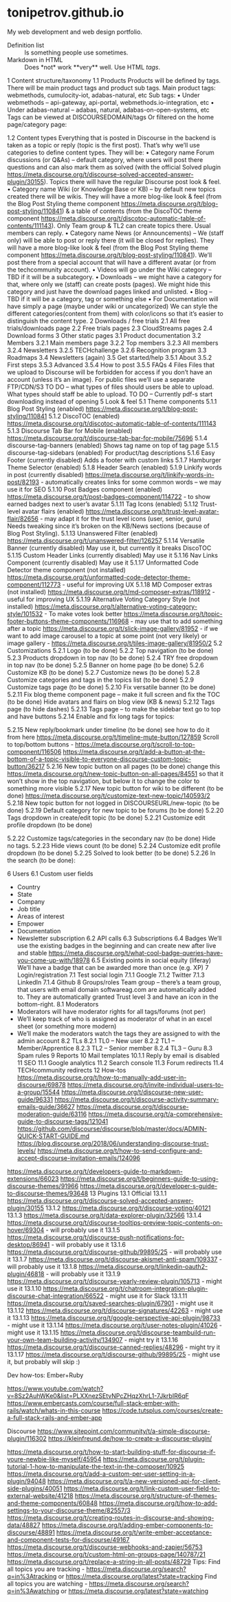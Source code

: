 # tonipetrov.github.io
My web development and web design portfolio.

<dl>
  <dt>Definition list</dt>
  <dd>Is something people use sometimes.</dd>

  <dt>Markdown in HTML</dt>
  <dd>Does *not* work **very** well. Use HTML <em>tags</em>.</dd>
</dl>



1	Content structure/taxonomy
1.1	Products
Products will be defined by tags. There will be main product tags and product sub tags.
Main product tags: webmethods, cumulocity-iot, adabas-natural, etc
Sub tags: 
•	Under webmethods – api-gateway, api-portal, webmethods.io-integration, etc
•	Under adabas-natural – adabas, natural, adabas-on-open-systems, etc
Tags can be viewed at DISCOURSEDOMAIN/tags
Or filtered on the home page/category page:
 
1.2	Content types
Everything that is posted in Discourse in the backend is taken as a topic or reply (topic is the first post). That’s why we’ll use categories to define content types. They will be:
•	Category name Forum discussions (or Q&As) – default category, where users will post there questions and can also mark them as solved (with the official Solved plugin https://meta.discourse.org/t/discourse-solved-accepted-answer-plugin/30155). Topics there will have the regular Discourse post look & feel.
•	Category name Wiki (or Knowledge Base or KB) – by default new topics created there will be wikis. They will have a more blog-like look & feel (from the Blog Post Styling theme component https://meta.discourse.org/t/blog-post-styling/110841) & a table of contents (from the DiscoTOC theme component https://meta.discourse.org/t/discotoc-automatic-table-of-contents/111143). Only Team group & TL2 can create topics there. Usual members can reply.
•	Category name News (or Announcements) – We (staff only) will be able to post or reply there (it will be closed for replies). They will have a more blog-like look & feel (from the Blog Post Styling theme component https://meta.discourse.org/t/blog-post-styling/110841). We’ll post there from a special account that will have a different avatar (or from the techcommunity account).
•	Videos will go under the Wiki category – TBD if it will be a subcategory. 
•	Downloads – we might have a category for that, where only we (staff) can create posts (pages). We might hide this category and just have the download pages linked and unlisted.
•	Blog – TBD if it will be a category, tag or something else
•	For Documentation will have simply a page (maybe under wiki or uncategorized)
We can style the different categories(content from them) with color/icons so that it’s easier to distinguish the content type. 
2	Downloads / free trials
2.1	All free trials/downloads page
2.2	Free trials pages
2.3	CloudStreams pages
2.4	Download forms
3	Other static pages
3.1	Product documentation
3.2	Members 
3.2.1	Main members page
3.2.2	Top members
3.2.3	All members
3.2.4	Newsletters
3.2.5	TECHchallenge
3.2.6	Recognition program
3.3	Roadmaps
3.4	Newsletters (again)
3.5	Get started/help
3.5.1	About
3.5.2	First steps
3.5.3	Advanced
3.5.4	How to post
3.5.5	FAQs
4	Files
Files that we upload to Discourse will be forbidden for access if you don’t have an account (unless it’s an image).
For public files we’ll use a separate FTP/CDN/S3
TO DO – what types of files should users be able to upload. What types should staff be able to upload.
TO DO – Currently pdf-s start downloading instead of opening
5	Look & feel
5.1	Theme components
5.1.1	Blog Post Styling (enabled)
https://meta.discourse.org/t/blog-post-styling/110841
5.1.2	DiscoTOC (enabled)
https://meta.discourse.org/t/discotoc-automatic-table-of-contents/111143
5.1.3	Discourse Tab Bar for Mobile (enabled)
https://meta.discourse.org/t/discourse-tab-bar-for-mobile/75696 
5.1.4	discourse-tag-banners (enabled)
Shows tag name on top of tag page
5.1.5	discourse-tag-sidebars (enabled)
For product/tag descriptions
5.1.6	Easy Footer (currently disabled)
Adds a footer with custom links
5.1.7	Hamburger Theme Selector (enabled)
5.1.8	Header Search (enabled)
5.1.9	Linkify words in post  (currently disabled)
https://meta.discourse.org/t/linkify-words-in-post/82193 - automatically creates links for some common words – we may use it for SEO
5.1.10	Post Badges component (enabled)
https://meta.discourse.org/t/post-badges-component/114722 - to show earned badges next to user’s avatar
5.1.11	Tag Icons (enabled)
5.1.12	Trust-level avatar flairs (enabled)
https://meta.discourse.org/t/trust-level-avatar-flair/82656 - may adapt it for the trust level icons (user, senior, guru)  
Needs tweaking since it’s broken on the KB/News sections (because of Blog Post Styling).
5.1.13	Unanswered Filter (enabled)
https://meta.discourse.org/t/unanswered-filter/126257 
5.1.14	Versatile Banner (currently disabled)
May use it, but currently it breaks DiscoTOC
5.1.15	 Custom Header Links (currently disabled)
May use it
5.1.16	 Nav Links Component (currently disabled)
May use it
5.1.17	Unformatted Code Detector theme component (not installed)
https://meta.discourse.org/t/unformatted-code-detector-theme-component/112773 - useful for improving UX
5.1.18	MD Composer extras (not installed)
https://meta.discourse.org/t/md-composer-extras/118912 - useful for improving UX
5.1.19	Alternative Voting Category Style (not installed)
https://meta.discourse.org/t/alternative-voting-category-style/101532 - To make votes look better 
https://meta.discourse.org/t/topic-footer-buttons-theme-components/116968 - may use that to add something after a topic
https://meta.discourse.org/t/slick-image-gallery/81952 - if we want to add image carousel to a topic at some point (not very likely) or image gallery - https://meta.discourse.org/t/tiles-image-gallery/81950/2 
5.2	Customizations
5.2.1	Logo (to be done)
5.2.2	Top navigation (to be done)
5.2.3	Products dropdown in top nav (to be done)
5.2.4	TRY free dropdown in top nav (to be done)
5.2.5	Banner on home page (to be done)
5.2.6	Customize KB (to be done)
5.2.7	Customize news (to be done)
5.2.8	Customize categories and tags in the topics list (to be done)
5.2.9	Customize tags page (to be done)
5.2.10	Fix versatile banner (to be done)
5.2.11	Fix blog theme component page – make it full screen and fix the TOC (to be done)
Hide avatars and flairs on blog view (KB & news)
5.2.12	Tags page (to hide dashes)
5.2.13	Tags page – to make the sidebar text go to top and have buttons
5.2.14	Enable and fix long tags for topics:
 
 
5.2.15	New reply/bookmark under timeline (to be done)
see how to do it from here https://meta.discourse.org/t/timeline-mute-button/127859 
Scroll to top/bottom buttons - https://meta.discourse.org/t/scroll-to-top-component/116506 
https://meta.discourse.org/t/add-a-button-at-the-bottom-of-a-topic-visible-to-everyone-discourse-custom-topic-button/36217 
5.2.16	New topic button on all pages (to be done)
change this https://meta.discourse.org/t/new-topic-button-on-all-pages/84551 so that it won’t show in the top navigation, but below it
to change the color to something more visible
5.2.17	New topic button for wiki to be different (to be done)
https://meta.discourse.org/t/customize-text-new-topic/140593/2 
5.2.18	New topic button for not logged in DISCOURSEURL/new-topic (to be done)
5.2.19	Default category for new topic to be forums (to be done)
5.2.20	Tags dropdown in create/edit topic (to be done)
5.2.21	Customize edit profile dropdown (to be done)
 
5.2.22	Customize tags/categories in the secondary nav (to be done)
Hide no tags.
5.2.23	Hide views count (to be done)
5.2.24	Customize edit profile dropdown (to be done)
5.2.25	Solved to look better (to be done)
5.2.26	In the search (to be done):
 

6	Users
6.1	Custom user fields
-	Country
-	State
-	Company
-	Job title
-	Areas of interest
-	Empower
-	Documentation
-	Newsletter subscription
6.2	API calls
6.3	Subscriptions
6.4	Badges
We’ll use the existing badges in the beginning and can create new after live and stable
https://meta.discourse.org/t/what-cool-badge-queries-have-you-come-up-with/18978 
6.5	Existing points in social equity (liferay)
We’ll have a badge that can be awarded more than once (e.g. XP) 
7	Login/registration
7.1	Test social login
7.1.1	Google
7.1.2	Twitter
7.1.3	LinkedIn
7.1.4	Github
8	Groups/roles
Team group – there’s a team group, that users with email domain softwareag.com are automatically added to. They are automatically granted Trust level 3 and have an icon in the bottom-right.
8.1	Moderators
-	Moderators will have moderator rights for all tags/forums (not per)
-	We’ll keep track of who is assigned as moderator of what in an excel sheet  (or something more modern)
-	We’ll make the moderators watch the tags they are assigned to with the admin account
8.2	TLs
8.2.1	TL0 – New user
8.2.2	TL1 – Member/Apprentice
8.2.3	TL2 – Senior member
8.2.4	TL3 – Guru 
8.3	Spam rules
9	Reports
10	Mail templates
10.1.1	Reply by email is disabled
11	SEO
11.1	Google analytics
11.2	Search console
11.3	Forum redirects
11.4	TECHcommunity redirects
12	How-tos
https://meta.discourse.org/t/how-to-manually-add-user-in-discourse/69878
https://meta.discourse.org/t/invite-individual-users-to-a-group/15544
https://meta.discourse.org/t/discourse-new-user-guide/96331
https://meta.discourse.org/t/discourse-activity-summary-emails-guide/36627
https://meta.discourse.org/t/discourse-moderation-guide/63116
https://meta.discourse.org/t/a-comprehensive-guide-to-discourse-tags/121041
https://github.com/discourse/discourse/blob/master/docs/ADMIN-QUICK-START-GUIDE.md
https://blog.discourse.org/2018/06/understanding-discourse-trust-levels/ 
https://meta.discourse.org/t/how-to-send-configure-and-accept-discourse-invitation-emails/124096

https://meta.discourse.org/t/developers-guide-to-markdown-extensions/66023
https://meta.discourse.org/t/beginners-guide-to-using-discourse-themes/91966
https://meta.discourse.org/t/developer-s-guide-to-discourse-themes/93648
13	Plugins
13.1	Official
13.1.1	https://meta.discourse.org/t/discourse-solved-accepted-answer-plugin/30155
13.1.2	https://meta.discourse.org/t/discourse-voting/40121
13.1.3	https://meta.discourse.org/t/data-explorer-plugin/32566
13.1.4	https://meta.discourse.org/t/discourse-tooltips-preview-topic-contents-on-hover/69304 - will probably use it
13.1.5	https://meta.discourse.org/t/discourse-push-notifications-for-desktop/86941 - will probably use it
13.1.6	https://meta.discourse.org/t/discourse-github/99895/25 - will probably use it 
13.1.7	https://meta.discourse.org/t/discourse-akismet-anti-spam/109337 - will probably use it
13.1.8	https://meta.discourse.org/t/linkedin-oauth2-plugin/46818 - will probably use it
13.1.9	https://meta.discourse.org/t/discourse-yearly-review-plugin/105713 - might use it
13.1.10	https://meta.discourse.org/t/chatroom-integration-plugin-discourse-chat-integration/66522 - might use it for Slack
13.1.11	https://meta.discourse.org/t/saved-searches-plugin/67901 - might use it
13.1.12	https://meta.discourse.org/t/discourse-signatures/42263 - might use it
13.1.13	https://meta.discourse.org/t/google-perspective-api-plugin/98733 - might use it
13.1.14	https://meta.discourse.org/t/user-notes-plugin/41026 - might use it
13.1.15	https://meta.discourse.org/t/discourse-teambuild-run-your-own-team-building-activity/134907 - might try it
13.1.16	https://meta.discourse.org/t/discourse-canned-replies/48296 - might try it
13.1.17	https://meta.discourse.org/t/discourse-github/99895/25 - might use it, but probably will skip :)

Dev how-tos:
Ember+Ruby

https://www.youtube.com/watch?v=8Sz2AuhWKe0&list=PLXXnezSEtvNPcZHqzXhrL1-7JkrbIR6qF
https://www.embercasts.com/course/full-stack-ember-with-rails/watch/whats-in-this-course 
https://code.tutsplus.com/courses/create-a-full-stack-rails-and-ember-app

Discourse
https://www.sitepoint.com/community/t/a-simple-discourse-plugin/116302
https://kleinfreund.de/how-to-create-a-discourse-plugin/

https://meta.discourse.org/t/how-to-start-building-stuff-for-discourse-if-youre-newbie-like-myself/45954
https://meta.discourse.org/t/plugin-tutorial-1-how-to-manipulate-the-text-in-the-composer/10925
https://meta.discourse.org/t/add-a-custom-per-user-setting-in-a-plugin/94048
https://meta.discourse.org/t/a-new-versioned-api-for-client-side-plugins/40051
https://meta.discourse.org/t/link-custom-user-field-to-external-website/41218
https://meta.discourse.org/t/structure-of-themes-and-theme-components/60848
https://meta.discourse.org/t/how-to-add-settings-to-your-discourse-theme/82557/3
https://meta.discourse.org/t/creating-routes-in-discourse-and-showing-data/48827
https://meta.discourse.org/t/adding-ember-components-to-discourse/48891
https://meta.discourse.org/t/write-ember-acceptance-and-component-tests-for-discourse/49167
https://meta.discourse.org/t/discourse-webhooks-and-zapier/56753
https://meta.discourse.org/t/custom-html-on-groups-page/140787/21 
https://meta.discourse.org/t/replace-a-string-in-all-posts/48729
Tips:
Find all topics you are tracking - https://meta.discourse.org/search?q=in%3Atracking or https://meta.discourse.org/latest?state=tracking
Find all topics you are watching - https://meta.discourse.org/search?q=in%3Awatching or https://meta.discourse.org/latest?state=watching

